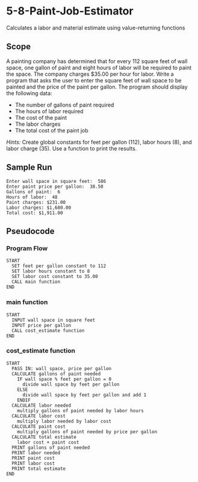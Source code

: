 # 5-8-Paint-Job-Estimator
 Calculates a labor and material estimate using value-returning functions

 ## Scope
 A painting company has determined that for every 112 square feet of wall space, one gallon of paint and eight hours of labor will be required to paint the space. The company charges $35.00 per hour for labor. Write a program that asks the user to enter the square feet of wall space to be painted and the price of the paint per gallon. The program should display the following data:

*  The number of gallons of paint required
*  The hours of labor required
*  The cost of the paint
*  The labor charges
*  The total cost of the paint job

*Hints:* Create global constants for feet per gallon (112), labor hours (8), and labor charge (35). Use a function to print the results.

## Sample Run
    Enter wall space in square feet:  586
    Enter paint price per gallon:  38.50
    Gallons of paint:  6
    Hours of labor:  48
    Paint charges: $231.00
    Labor charges: $1,680.00
    Total cost: $1,911.00

## Pseudocode
### Program Flow
    START
      SET feet per gallon constant to 112
      SET labor hours constant to 8
      SET labor cost constant to 35.00
      CALL main function
    END

### main function
    START
      INPUT wall space in square feet
      INPUT price per gallon
      CALL cost_estimate function
    END

### cost_estimate function
    START
      PASS IN: wall space, price per gallon
      CALCULATE gallons of paint needed
        IF wall space % feet per gallon = 0
          divide wall space by feet per gallon
        ELSE
          divide wall space by feet per gallon and add 1
        ENDIF
      CALCULATE labor needed
        multiply gallons of paint needed by labor hours
      CALCULATE labor cost
        multiply labor needed by labor cost
      CALCULATE paint cost
        multiply gallons of paint needed by price per gallon
      CALCULATE total estimate
        labor cost + paint cost
      PRINT gallons of paint needed
      PRINT labor needed
      PRINT paint cost
      PRINT labor cost
      PRINT total estimate
    END
